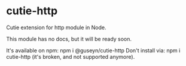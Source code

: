 # cutie-http
Cutie extension for http module in Node.

This module has no docs, but it will be ready soon.

It's available on npm: npm i @guseyn/cutie-http
Don't install via: npm i cutie-http (it's broken, and not supported anymore). 
